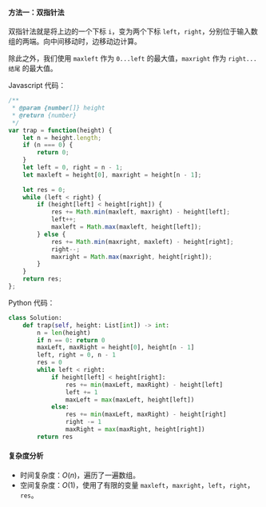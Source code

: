 
#### 方法一：双指针法

双指针法就是将上边的一个下标 `i`，变为两个下标 `left`，`right`，分别位于输入数组的两端。向中间移动时，边移动边计算。

除此之外，我们使用 `maxleft` 作为 `0...left` 的最大值，`maxright` 作为 `right...结尾` 的最大值。

Javascript 代码：

```javascript
/**
 * @param {number[]} height
 * @return {number}
 */
var trap = function(height) {
    let n = height.length;
    if (n === 0) {
        return 0;
    }
    let left = 0, right = n - 1;
    let maxleft = height[0], maxright = height[n - 1];
    
    let res = 0;
    while (left < right) {
        if (height[left] < height[right]) {
            res += Math.min(maxleft, maxright) - height[left];
            left++;
            maxleft = Math.max(maxleft, height[left]);
        } else {
            res += Math.min(maxright, maxleft) - height[right];
            right--;
            maxright = Math.max(maxright, height[right]);
        }
    }
    return res;
};
```

Python 代码：

```python
class Solution:
    def trap(self, height: List[int]) -> int: 
        n = len(height)
        if n == 0: return 0
        maxLeft, maxRight = height[0], height[n - 1]
        left, right = 0, n - 1
        res = 0
        while left < right:
            if height[left] < height[right]:
                res += min(maxLeft, maxRight) - height[left]
                left += 1
                maxLeft = max(maxLeft, height[left])
            else:
                res += min(maxLeft, maxRight) - height[right]
                right -= 1
                maxRight = max(maxRight, height[right])
        return res
```

#### 复杂度分析

- 时间复杂度：$O(n)$，遍历了一遍数组。
- 空间复杂度：$O(1)$，使用了有限的变量 `maxleft`，`maxright`，`left`，`right`，`res`。
